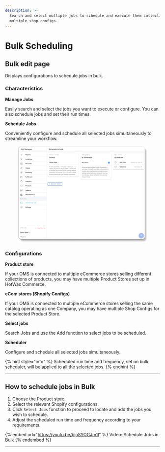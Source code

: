 ```yaml
---
description: >-
  Search and select multiple jobs to schedule and execute them collectively for
  multiple shop configs.
---
```


# Bulk Scheduling

## Bulk edit page

Displays configurations to schedule jobs in bulk.

### **Characteristics**

**Manage Jobs**

Easily search and select the jobs you want to execute or configure. You can also schedule jobs and set their run times.

**Schedule Jobs**

Conveniently configure and schedule all selected jobs simultaneously to streamline your workflow.

<figure><img src="../../.gitbook/assets/kkkk.png" alt=""><figcaption></figcaption></figure>

### **Configurations**

**Product store**

If your OMS is connected to multiple eCommerce stores selling different collections of products, you may have multiple Product Stores set up in HotWax Commerce.

**eCom stores (Shopify Configs)**

If your OMS is connected to multiple eCommerce stores selling the same catalog operating as one Company, you may have multiple Shop Configs for the selected Product Store.

**Select jobs**

Search Jobs and use the Add function to select jobs to be scheduled.

**Scheduler**

Configure and schedule all selected jobs simultaneously.



{% hint style="info" %}
Scheduled run time and frequency, set on bulk scheduler, will be applied to all the selected jobs.
{% endhint %}

***

## How to schedule jobs in Bulk

1. Choose the Product store.
2. Select the relevant Shopify configurations.
3. Click `Select Jobs` function to proceed to locate and add the jobs you wish to schedule.
4. Adjust the scheduled run time and frequency according to your requirements.

{% embed url="https://youtu.be/bjoSYOGJm1I" %}
Video: Schedule Jobs in Bulk
{% endembed %}

***
